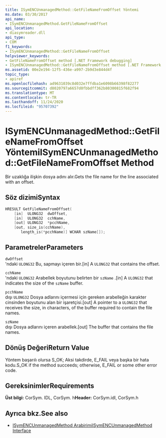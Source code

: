 ```yaml
---
title: ISymENCUnmanagedMethod::GetFileNameFromOffset Yöntemi
ms.date: 03/30/2017
api_name:
- ISymENCUnmanagedMethod.GetFileNameFromOffset
api_location:
- diasymreader.dll
api_type:
- COM
f1_keywords:
- ISymENCUnmanagedMethod::GetFileNameFromOffset
helpviewer_keywords:
- GetFileNameFromOffset method [.NET Framework debugging]
- ISymENCUnmanagedMethod::GetFileNameFromOffset method [.NET Framework debugging]
ms.assetid: 00e2e194-12f5-436e-a997-2b9d3e844d4f
topic_type:
- apiref
ms.openlocfilehash: ad9631039c8d032e7ffdba1e6098b66398f82277
ms.sourcegitcommit: d8020797a6657d0fbbdff362b80300815f682f94
ms.translationtype: MT
ms.contentlocale: tr-TR
ms.lasthandoff: 11/24/2020
ms.locfileid: "95707392"
---
```

# <a name="isymencunmanagedmethodgetfilenamefromoffset-method"></a><span data-ttu-id="7ee9a-102">ISymENCUnmanagedMethod::GetFileNameFromOffset Yöntemi</span><span class="sxs-lookup"><span data-stu-id="7ee9a-102">ISymENCUnmanagedMethod::GetFileNameFromOffset Method</span></span>

<span data-ttu-id="7ee9a-103">Bir uzaklığa ilişkin dosya adını alır.</span><span class="sxs-lookup"><span data-stu-id="7ee9a-103">Gets the file name for the line associated with an offset.</span></span>  
  
## <a name="syntax"></a><span data-ttu-id="7ee9a-104">Söz dizimi</span><span class="sxs-lookup"><span data-stu-id="7ee9a-104">Syntax</span></span>  
  
```cpp  
HRESULT GetFileNameFromOffset(  
    [in]  ULONG32  dwOffset,  
    [in]  ULONG32  cchName,  
    [out] ULONG32  *pcchName,  
    [out, size_is(cchName),  
       length_is(*pcchName)] WCHAR szName[]);  
```  
  
## <a name="parameters"></a><span data-ttu-id="7ee9a-105">Parametreler</span><span class="sxs-lookup"><span data-stu-id="7ee9a-105">Parameters</span></span>  

 `dwOffset`  
 <span data-ttu-id="7ee9a-106">'ndaki `ULONG32` Bu, sapmayı içeren bir.</span><span class="sxs-lookup"><span data-stu-id="7ee9a-106">[in] A `ULONG32` that contains the offset.</span></span>  
  
 `cchName`  
 <span data-ttu-id="7ee9a-107">'ndaki `ULONG32` Arabellek boyutunu belirten bir `szName` .</span><span class="sxs-lookup"><span data-stu-id="7ee9a-107">[in] A `ULONG32` that indicates the size of the `szName` buffer.</span></span>  
  
 `pcchName`  
 <span data-ttu-id="7ee9a-108">dışı `ULONG32` Dosya adlarını içermesi için gereken arabelleğin karakter cinsinden boyutunu alan bir işaretçisi.</span><span class="sxs-lookup"><span data-stu-id="7ee9a-108">[out] A pointer to a `ULONG32` that receives the size, in characters, of the buffer required to contain the file names.</span></span>  
  
 `szName`  
 <span data-ttu-id="7ee9a-109">dışı Dosya adlarını içeren arabellek.</span><span class="sxs-lookup"><span data-stu-id="7ee9a-109">[out] The buffer that contains the file names.</span></span>  
  
## <a name="return-value"></a><span data-ttu-id="7ee9a-110">Dönüş Değeri</span><span class="sxs-lookup"><span data-stu-id="7ee9a-110">Return Value</span></span>  

 <span data-ttu-id="7ee9a-111">Yöntem başarılı olursa S_OK; Aksi takdirde, E_FAIL veya başka bir hata kodu.</span><span class="sxs-lookup"><span data-stu-id="7ee9a-111">S_OK if the method succeeds; otherwise, E_FAIL or some other error code.</span></span>  
  
## <a name="requirements"></a><span data-ttu-id="7ee9a-112">Gereksinimler</span><span class="sxs-lookup"><span data-stu-id="7ee9a-112">Requirements</span></span>  

 <span data-ttu-id="7ee9a-113">**Üst bilgi:** CorSym. IDL, CorSym. h</span><span class="sxs-lookup"><span data-stu-id="7ee9a-113">**Header:** CorSym.idl, CorSym.h</span></span>  
  
## <a name="see-also"></a><span data-ttu-id="7ee9a-114">Ayrıca bkz.</span><span class="sxs-lookup"><span data-stu-id="7ee9a-114">See also</span></span>

- [<span data-ttu-id="7ee9a-115">ISymENCUnmanagedMethod Arabirimi</span><span class="sxs-lookup"><span data-stu-id="7ee9a-115">ISymENCUnmanagedMethod Interface</span></span>](isymencunmanagedmethod-interface.md)
